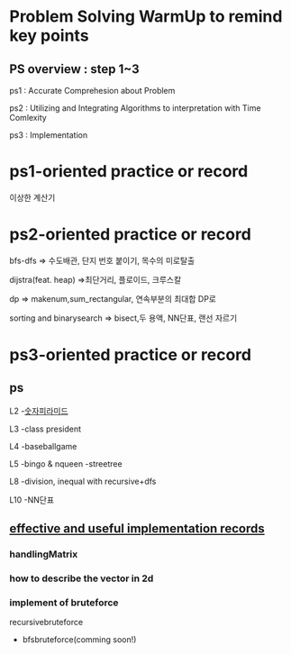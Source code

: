 # Problem Solving WarmUp to remind key points

## PS overview : step 1~3
ps1 : Accurate Comprehesion about Problem

ps2 : Utilizing and Integrating Algorithms to interpretation with Time Comlexity

ps3 : Implementation

# ps1-oriented practice or record

이상한 계산기

# ps2-oriented practice or record

bfs-dfs => 수도배관, 단지 번호 붙이기, 목수의 미로탈출

dijstra(feat. heap) =>최단거리, 플로이드, 크루스칼

dp => makenum,sum_rectangular, 연속부분의 최대합 DP로

sorting and binarysearch => bisect,두 용액, NN단표, 랜선 자르기

# ps3-oriented practice or record
## ps
L2
-[숫자피라미드](https://github.com/devsacti/Algorithms_Query/blob/main/Algorithm/python/algorithmjobs/L2/%EC%88%AB%EC%9E%90%ED%94%BC%EB%9D%BC%EB%AF%B8%EB%93%9C.py)

L3
-class president

L4
-baseballgame

L5
-bingo & nqueen
-streetree

L8
-division, inequal with recursive+dfs

L10
-NN단표

## [effective and useful implementation records](https://github.com/devsacti/Algorithms_Query/tree/main/PSrecords_python/PS-WarmUp/UsefulImplRecords)
### handlingMatrix

### how to describe the vector in 2d

### implement of bruteforce
recursivebruteforce
+ bfsbruteforce(comming soon!)

